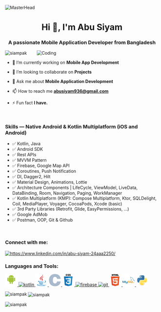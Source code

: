 ![MasterHead](https://4.bp.blogspot.com/-6vGvy4vCcvE/Xdcwnaf7XzI/AAAAAAAANZM/Io2mm8SXjmUVCo60byOn-XpLUpn54nizACLcBGAsYHQ/s1600/image1.gif)
<h1 align="center">Hi 👋, I'm Abu Siyam</h1>
<h3 align="center">A passionate Mobile Application Developer from Bangladesh</h3>
<img align="right" alt="Coding" width="400" src="https://i.pinimg.com/originals/81/17/8b/81178b47a8598f0c81c4799f2cdd4057.gif">

<p align="left"> <img src="https://komarev.com/ghpvc/?username=siampak&label=Profile%20views&color=0e75b6&style=flat" alt="siampak" /> </p>

- 🔭 I’m currently working on **Mobile App Development**

- 👯 I’m looking to collaborate on **Projects**

- 💬 Ask me about **Mobile Application Development**

- 📫 How to reach me **abusiyam936@gmail.com**

- ⚡ Fun fact **I have.**

  <br>
  
<h3 align="left">Skills — Native Android & Kotlin Multiplatform (iOS and Android)</h3>

<ul>
  <li>✅ Kotlin, Java</li>
  <li>✅ Android SDK</li>
  <li>✅ Rest APIs</li>
  <li>✅ MVVM Pattern</li>
  <li>✅ Firebase, Google Map API</li>
  <li>✅ Coroutines, Push Notification</li>
  <li>✅ DI, Dagger2, Hilt</li>
  <li>✅ Material Design, Animations, Lottie</li>
  <li>✅ Architecture Components | LifeCycle, ViewModel, LiveData, DataBinding, Room, Navigation, Paging, WorkManager</li>
  <li>✅ Kotlin Multiplatform (KMP): Compose Multiplatform, Ktor, SQLDelight, Coil, MediaPlayer, Voyager, CocoaPods, Xcode (basic)</li>
  <li>✅ 3rd Party Libraries (Retrofit, Glide, EasyPermissions, ...)</li>
  <li>✅ Google AdMob</li>
  <li>✅ Postman, OOP, Git & Github</li>
</ul>

<br>

<h3 align="left">Connect with me:</h3>
<p align="left">
<a href="https://linkedin.com/in/https://www.linkedin.com/in/abu-siyam-24aaa2250/" target="blank"><img align="center" src="https://raw.githubusercontent.com/rahuldkjain/github-profile-readme-generator/master/src/images/icons/Social/linked-in-alt.svg" alt="https://www.linkedin.com/in/abu-siyam-24aaa2250/" height="30" width="40" /></a>
</p>

<h3 align="left">Languages and Tools:</h3>
<p align="left"> <a href="https://developer.android.com" target="_blank" rel="noreferrer"> <img src="https://raw.githubusercontent.com/devicons/devicon/master/icons/android/android-original-wordmark.svg" alt="android" width="40" height="40"/> </a> <a href="https://kotlinlang.org" target="_blank" rel="noreferrer"> <img src="https://www.vectorlogo.zone/logos/kotlinlang/kotlinlang-icon.svg" alt="kotlin" width="40" height="40"/> </a> <a href="https://www.java.com" target="_blank" rel="noreferrer"> <img src="https://raw.githubusercontent.com/devicons/devicon/master/icons/java/java-original.svg" alt="java" width="40" height="40"/> </a> <a href="https://www.cprogramming.com/" target="_blank" rel="noreferrer"> <img src="https://raw.githubusercontent.com/devicons/devicon/master/icons/c/c-original.svg" alt="c" width="40" height="40"/> </a> <a href="https://www.w3schools.com/css/" target="_blank" rel="noreferrer"> <img src="https://raw.githubusercontent.com/devicons/devicon/master/icons/css3/css3-original-wordmark.svg" alt="css3" width="40" height="40"/> </a> <a href="https://firebase.google.com/" target="_blank" rel="noreferrer"> <img src="https://www.vectorlogo.zone/logos/firebase/firebase-icon.svg" alt="firebase" width="40" height="40"/> </a> <a href="https://git-scm.com/" target="_blank" rel="noreferrer"> <img src="https://www.vectorlogo.zone/logos/git-scm/git-scm-icon.svg" alt="git" width="40" height="40"/> </a> <a href="https://www.w3.org/html/" target="_blank" rel="noreferrer"> <img src="https://raw.githubusercontent.com/devicons/devicon/master/icons/html5/html5-original-wordmark.svg" alt="html5" width="40" height="40"/> </a> <a href="https://www.mysql.com/" target="_blank" rel="noreferrer"> <img src="https://raw.githubusercontent.com/devicons/devicon/master/icons/mysql/mysql-original-wordmark.svg" alt="mysql" width="40" height="40"/> </a> <a href="https://www.python.org" target="_blank" rel="noreferrer"> <img src="https://raw.githubusercontent.com/devicons/devicon/master/icons/python/python-original.svg" alt="python" width="40" height="40"/> </a> </p>

<p><img align="left" src="https://github-readme-stats.vercel.app/api/top-langs?username=siampak&show_icons=true&locale=en&layout=compact" alt="siampak" /></p>

<p>&nbsp;<img align="center" src="https://github-readme-stats.vercel.app/api?username=siampak&show_icons=true&locale=en" alt="siampak" /></p>

<p><img align="center" src="https://github-readme-streak-stats.herokuapp.com/?user=siampak&" alt="siampak" /></p>
